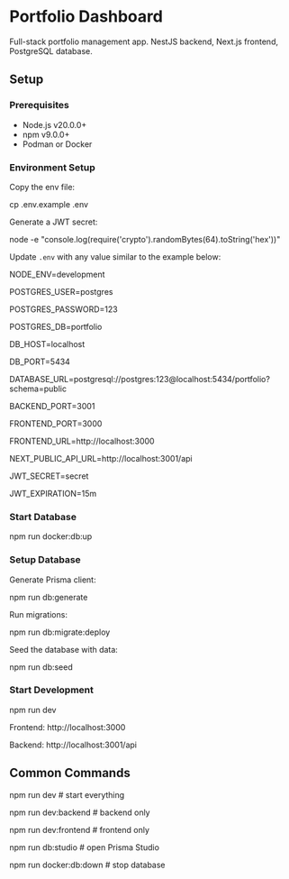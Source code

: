 # Portfolio Dashboard

Full-stack portfolio management app. NestJS backend, Next.js frontend, PostgreSQL database.

## Setup

### Prerequisites

- Node.js v20.0.0+
- npm v9.0.0+
- Podman or Docker

### Environment Setup

Copy the env file:

cp .env.example .env

Generate a JWT secret:

node -e "console.log(require('crypto').randomBytes(64).toString('hex'))"

Update `.env` with any value similar to the example below:

NODE_ENV=development

POSTGRES_USER=postgres

POSTGRES_PASSWORD=123

POSTGRES_DB=portfolio

DB_HOST=localhost

DB_PORT=5434

DATABASE_URL=postgresql://postgres:123@localhost:5434/portfolio?schema=public

BACKEND_PORT=3001

FRONTEND_PORT=3000

FRONTEND_URL=http://localhost:3000

NEXT_PUBLIC_API_URL=http://localhost:3001/api

JWT_SECRET=secret

JWT_EXPIRATION=15m

### Start Database

npm run docker:db:up

### Setup Database

Generate Prisma client:

npm run db:generate

Run migrations:

npm run db:migrate:deploy

Seed the database with data:

npm run db:seed

### Start Development

npm run dev

Frontend: http://localhost:3000

Backend: http://localhost:3001/api

## Common Commands

npm run dev # start everything

npm run dev:backend # backend only

npm run dev:frontend # frontend only

npm run db:studio # open Prisma Studio

npm run docker:db:down # stop database
